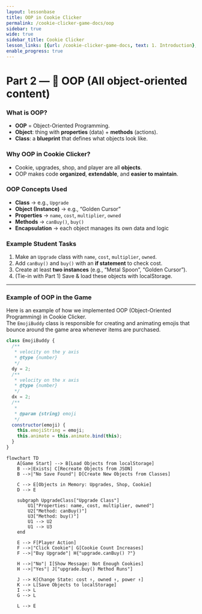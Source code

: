 ```yaml
---
layout: lessonbase
title: OOP in Cookie Clicker
permalink: /cookie-clicker-game-docs/oop
sidebar: true
wide: true
sidebar_title: Cookie Clicker
lesson_links: [{url: /cookie-clicker-game-docs, text: 1. Introduction}, {url: /cookie-clicker-game-docs/oop, text: 2. OOP}, {url: /cookie-clicker-game-docs/class-architecture, text: 3. Classes}, {url: /cookie-clicker-game-docs/localstorage, text: 4. Localstorage}]
enable_progress: true
---
```


# Part 2 — 🧱 OOP (All object-oriented content)

### What is OOP?
- **OOP** = Object-Oriented Programming.
- **Object**: thing with **properties** (data) + **methods** (actions).
- **Class**: a **blueprint** that defines what objects look like.

### Why OOP in Cookie Clicker?
- Cookie, upgrades, shop, and player are all **objects**.
- OOP makes code **organized**, **extendable**, and **easier to maintain**.

### OOP Concepts Used
- **Class** → e.g., `Upgrade`
- **Object (Instance)** → e.g., “Golden Cursor”
- **Properties** → `name`, `cost`, `multiplier`, `owned`
- **Methods** → `canBuy()`, `buy()`
- **Encapsulation** → each object manages its own data and logic

### Example Student Tasks
1. Make an `Upgrade` class with `name`, `cost`, `multiplier`, `owned`.
2. Add `canBuy()` and `buy()` with an **if statement** to check cost.
3. Create at least **two instances** (e.g., “Metal Spoon”, “Golden Cursor”).
4. (Tie-in with Part 1) Save & load these objects with localStorage.

---

### Example of OOP in the Game

Here is an example of how we implemented OOP (Object-Oriented Programming) in Cookie Clicker.  
The `EmojiBuddy` class is responsible for creating and animating emojis that bounce around the game area whenever items are purchased.


```js
class EmojiBuddy {
  /**
   * velocity on the y axis
   * @type {number}
   */
  dy = 2;
  /**
   * velocity on the x axis
   * @type {number}
   */
  dx = 2;
  /**
   *
   * @param {string} emoji
   */
  constructor(emoji) {
    this.emojiString = emoji;
    this.animate = this.animate.bind(this);
  }
}
```

```mermaid
flowchart TD
    A[Game Start] --> B[Load Objects from localStorage]
    B -->|Exists| C[Recreate Objects from JSON]
    B -->|"No Save Found"| D[Create New Objects from Classes]

    C --> E[Objects in Memory: Upgrades, Shop, Cookie]
    D --> E

    subgraph UpgradeClass["Upgrade Class"]
        U1["Properties: name, cost, multiplier, owned"]
        U2["Method: canBuy()"]
        U3["Method: buy()"]
        U1 --> U2
        U1 --> U3
    end

    E --> F[Player Action]
    F -->|"Click Cookie"| G[Cookie Count Increases]
    F -->|"Buy Upgrade"| H{"upgrade.canBuy() ?"}   

    H -->|"No"| I[Show Message: Not Enough Cookies]
    H -->|"Yes"| J["upgrade.buy() Method Runs"]

    J --> K[Change State: cost ↑, owned ↑, power ↑]
    K --> L[Save Objects to localStorage]
    I --> L
    G --> L

    L --> E
```